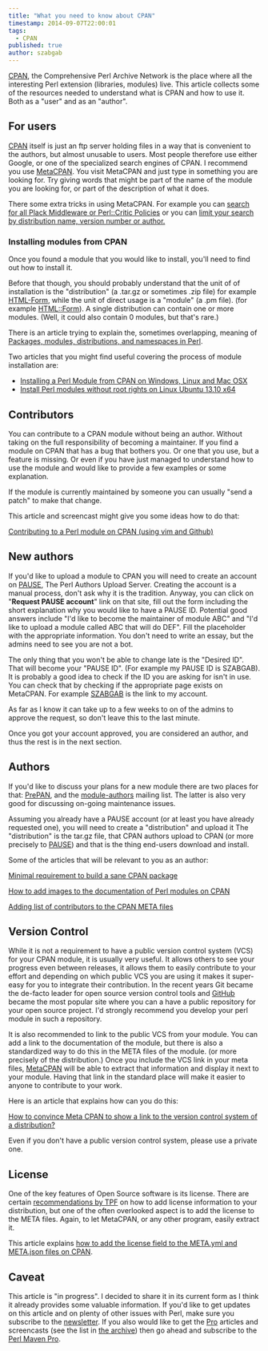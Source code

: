 ```yaml
---
title: "What you need to know about CPAN"
timestamp: 2014-09-07T22:00:01
tags:
  - CPAN
published: true
author: szabgab
---
```



[CPAN](http://www.cpan.org/), the Comprehensive Perl Archive Network is the place where all the interesting Perl extension (libraries, modules) live.
This article collects some of the resources needed to understand what is CPAN and how to use it. Both as a "user" and as an "author".


## For users

[CPAN](http://www.cpan.org/) itself is just an ftp server holding files in a way that is convenient to the authors, but almost
unusable to users. Most people therefore use either Google, or one of the specialized search engines of CPAN. I recommend
you use [MetaCPAN](https://metacpan.org/).  You visit MetaCPAN and just type in something you are looking for.
Try giving words that might be part of the name of the module you are looking for, or part of the description of what it does.


There some extra tricks in using MetaCPAN. For example you can
[search for all Plack Middleware or Perl::Critic Policies](/listing-all-the-modules-in-a-namespace)
or you can [limit your search by distribution name, version number or author.](/metacpan-search-tricks)

<h3>Installing modules from CPAN</h3>

Once you found a module that you would like to install, you'll need to find out how to install it.

Before that though, you should probably understand that the unit of of installation is the "distribution" (a .tar.gz or sometimes .zip file)
for example [HTML-Form](https://metacpan.org/release/HTML-Form), while the unit of direct usage is a "module" (a .pm file).
(for example [HTML::Form](https://metacpan.org/pod/HTML::Form)). A single distribution can contain one or more modules.
(Well, it could also contain 0 modules, but that's rare.)

There is an article trying to explain the, sometimes overlapping, meaning of
[Packages, modules, distributions, and namespaces in Perl](/packages-modules-and-namespace-in-perl).

Two articles that you might find useful covering the process of module installation are:
* [Installing a Perl Module from CPAN on Windows, Linux and Mac OSX](/how-to-install-a-perl-module-from-cpan)
* [Install Perl modules without root rights on Linux Ubuntu 13.10 x64](/install-perl-modules-without-root-rights-on-linux-ubuntu-13-10)


## Contributors

You can contribute to a CPAN module without being an author. Without taking on the full responsibility of becoming a maintainer.
If you find a module on CPAN that has a bug that bothers you. Or one that you use, but a feature is missing. Or even if you have just
managed to understand how to use the module and would like to provide a few examples or some explanation.

If the module is currently maintained by someone you can usually "send a patch" to make that change.

This article and screencast might give you some ideas how to do that:

[Contributing to a Perl module on CPAN (using vim and Github)](/contributing-to-a-perl-module-on-cpan-using-vim-and-github)

## New authors

If you'd like to upload a module to CPAN you will need to create an account on [PAUSE](http://pause.perl.org/), The Perl Authors Upload Server.
Creating the account is a manual process, don't ask why it is the tradition. Anyway, you can click on "**Request PAUSE account**" link on that site,
fill out the form including the short explanation why you would like to have a PAUSE ID. Potential good answers include "I'd like to become the maintainer of module ABC"
and "I'd like to upload a module called ABC that will do DEF". Fill the placeholder with the appropriate information. You don't need to write an essay, but
the admins need to see you are not a bot.

The only thing that you won't be able to change late is the "Desired ID". That will become your "PAUSE ID". (For example my PAUSE ID is SZABGAB).
It is probably a good idea to check if the ID you are asking for isn't in use. You can check that by checking if the appropriate page exists on
MetaCPAN. For example [SZABGAB](https://metacpan.org/author/SZABGAB) is the link to my account.

As far as I know it can take up to a few weeks to on of the admins to approve the request, so don't leave this to the last minute.

Once you got your account approved, you are considered an author, and thus the rest is in the next section.

<!--

## Maintainers

There is a small distinction between the "original author" of a module (distribution) and the current maintainer.
-->

## Authors

If you'd like to discuss your plans for a new module there are two places for that: [PrePAN](http://prepan.org/),
and the [module-authors](http://lists.perl.org/list/module-authors.html) mailing list. The latter is also very good
for discussing on-going maintenance issues.

Assuming you already have a PAUSE account (or at least you have already requested one), you will need to create a "distribution" and upload it
The "distribution" is the tar.gz file, that CPAN authors upload to CPAN (or more precisely to [PAUSE](http://pause.perl.org/))
and that is the thing end-users download and install.

Some of the articles that will be relevant to you as an author:

[Minimal requirement to build a sane CPAN package](/minimal-requirement-to-build-a-sane-cpan-package)

[How to add images to the documentation of Perl modules on CPAN](/how-to-add-images-to-cpan)

[Adding list of contributors to the CPAN META files](/how-to-add-list-of-contributors-to-the-cpan-meta-files)

## Version Control

While it is not a requirement to have a public version control system (VCS) for your CPAN module, it is usually very useful. It allows others
to see your progress even between releases, it allows them to easily contribute to your effort and depending on which public VCS you are using
it makes it super-easy for you to integrate their contribution.
In the recent years Git became the de-facto leader for open source version control tools and [GitHub](https://github.com/) became the most popular site
where you can a have a public repository for your open source project. I'd strongly recommend you develop your perl module in such a repository.

It is also recommended to link to the public VCS from your module. You can add a link to the documentation of the module, but there is also a standardized way to do this
in the META files of the module. (or more precisely of the distribution.) Once you include the VCS link in your meta files, [MetaCPAN](https://metacpan.org/)
will be able to extract that information and display it next to your module. Having that link in the standard place will make it easier to anyone to contribute
to your work.

Here is an article that explains how can you do this:

[How to convince Meta CPAN to show a link to the version control system of a distribution?](/how-to-add-link-to-version-control-system-of-a-cpan-distributions)

Even if you don't have a public version control system, please use a private one.

## License

One of the key features of Open Source software is its license. There are certain [recommendations by TPF](http://www.perlfoundation.org/cpan_licensing_guidelines)
on how to add license information to your distribution, but one of the often overlooked aspect is to add the license to the META files. Again, to let MetaCPAN,
or any other program, easily extract it.

This article explains [how to add the license field to the META.yml and META.json files on CPAN](/how-to-add-the-license-field-to-meta-files-on-cpan).

## Caveat

This article is "in progress". I decided to share it in its current form as I think it already provides some valuable information.
If you'd like to get updates on this article and on plenty of other issues with Perl, make sure you subscribe to the
[newsletter](/perl-maven-newsletter). If you also would like to get the [Pro](/pro) articles and screencasts
(see the list in [the archive](/archive)) then go ahead and subscribe to the [Perl Maven Pro](/pro).

